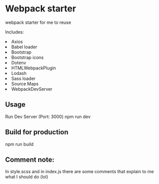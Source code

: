 # Webpack starter
webpack starter for me to reuse

Includes:
<li>Axios</li>
<li>Babel loader</li>
<li>Bootstrap</li>
<li>Bootstrap icons</li>
<li>Dotenv</li>
<li>HTMLWebpackPlugin</li>
<li>Lodash</li>
<li>Sass loader</li>
<li>Source Maps</li>
<li>WebpackDevServer</li>

## Usage
Run Dev Server (Port: 3000)
npm run dev
  
## Build for production
npm run build

## Comment note:
In style.scss and in index.js there are some comments that explain to me what I should do (lol)
